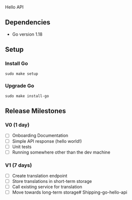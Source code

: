 Hello API
## Dependencies
- Go version 1.18
## Setup

### Install Go
`sudo make setup`
### Upgrade Go 
`sudo make install-go`
## Release Milestones
### V0 (1 day)
- [ ] Onboarding Documentation
- [ ] Simple API response (hello world!)
- [ ] Unit tests
- [ ] Running somewhere other than the dev machine
### V1 (7 days)
- [ ] Create translation endpoint
- [ ] Store translations in short-term storage
- [ ] Call existing service for translation
- [ ] Move towards long-term storage# Shipping-go-hello-api
